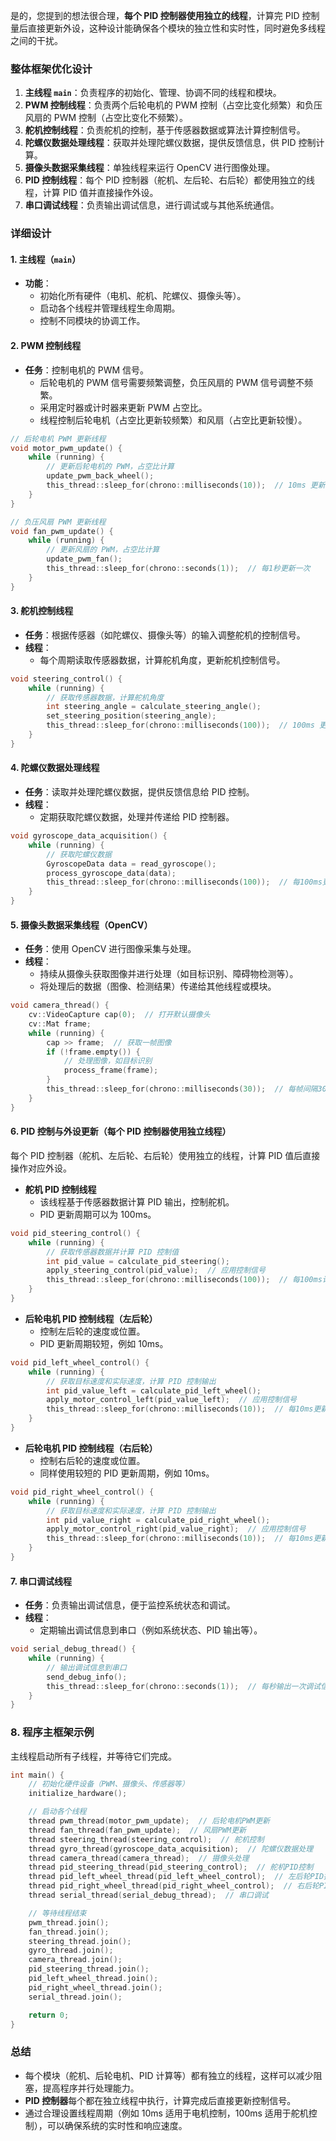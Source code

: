 是的，您提到的想法很合理，**每个 PID 控制器使用独立的线程**，计算完 PID 控制量后直接更新外设，这种设计能确保各个模块的独立性和实时性，同时避免多线程之间的干扰。

### **整体框架优化设计**
1. **主线程 `main`**：负责程序的初始化、管理、协调不同的线程和模块。
2. **PWM 控制线程**：负责两个后轮电机的 PWM 控制（占空比变化频繁）和负压风扇的 PWM 控制（占空比变化不频繁）。
3. **舵机控制线程**：负责舵机的控制，基于传感器数据或算法计算控制信号。
4. **陀螺仪数据处理线程**：获取并处理陀螺仪数据，提供反馈信息，供 PID 控制计算。
5. **摄像头数据采集线程**：单独线程来运行 OpenCV 进行图像处理。
6. **PID 控制线程**：每个 PID 控制器（舵机、左后轮、右后轮）都使用独立的线程，计算 PID 值并直接操作外设。
7. **串口调试线程**：负责输出调试信息，进行调试或与其他系统通信。

### **详细设计**

#### **1. 主线程（`main`）**
- **功能**：
  - 初始化所有硬件（电机、舵机、陀螺仪、摄像头等）。
  - 启动各个线程并管理线程生命周期。
  - 控制不同模块的协调工作。

#### **2. PWM 控制线程**
- **任务**：控制电机的 PWM 信号。
  - 后轮电机的 PWM 信号需要频繁调整，负压风扇的 PWM 信号调整不频繁。
  - 采用定时器或计时器来更新 PWM 占空比。
  - 线程控制后轮电机（占空比更新较频繁）和风扇（占空比更新较慢）。

```cpp
// 后轮电机 PWM 更新线程
void motor_pwm_update() {
    while (running) {
        // 更新后轮电机的 PWM，占空比计算
        update_pwm_back_wheel();
        this_thread::sleep_for(chrono::milliseconds(10));  // 10ms 更新频率
    }
}

// 负压风扇 PWM 更新线程
void fan_pwm_update() {
    while (running) {
        // 更新风扇的 PWM，占空比计算
        update_pwm_fan();
        this_thread::sleep_for(chrono::seconds(1));  // 每1秒更新一次
    }
}
```

#### **3. 舵机控制线程**
- **任务**：根据传感器（如陀螺仪、摄像头等）的输入调整舵机的控制信号。
- **线程**：
  - 每个周期读取传感器数据，计算舵机角度，更新舵机控制信号。

```cpp
void steering_control() {
    while (running) {
        // 获取传感器数据，计算舵机角度
        int steering_angle = calculate_steering_angle();
        set_steering_position(steering_angle);
        this_thread::sleep_for(chrono::milliseconds(100));  // 100ms 更新周期
    }
}
```

#### **4. 陀螺仪数据处理线程**
- **任务**：读取并处理陀螺仪数据，提供反馈信息给 PID 控制。
- **线程**：
  - 定期获取陀螺仪数据，处理并传递给 PID 控制器。

```cpp
void gyroscope_data_acquisition() {
    while (running) {
        // 获取陀螺仪数据
        GyroscopeData data = read_gyroscope();
        process_gyroscope_data(data);
        this_thread::sleep_for(chrono::milliseconds(100));  // 每100ms更新一次
    }
}
```

#### **5. 摄像头数据采集线程（OpenCV）**
- **任务**：使用 OpenCV 进行图像采集与处理。
- **线程**：
  - 持续从摄像头获取图像并进行处理（如目标识别、障碍物检测等）。
  - 将处理后的数据（图像、检测结果）传递给其他线程或模块。

```cpp
void camera_thread() {
    cv::VideoCapture cap(0);  // 打开默认摄像头
    cv::Mat frame;
    while (running) {
        cap >> frame;  // 获取一帧图像
        if (!frame.empty()) {
            // 处理图像，如目标识别
            process_frame(frame);
        }
        this_thread::sleep_for(chrono::milliseconds(30));  // 每帧间隔30ms
    }
}
```

#### **6. PID 控制与外设更新（每个 PID 控制器使用独立线程）**
每个 PID 控制器（舵机、左后轮、右后轮）使用独立的线程，计算 PID 值后直接操作对应外设。

- **舵机 PID 控制线程**
  - 该线程基于传感器数据计算 PID 输出，控制舵机。
  - PID 更新周期可以为 100ms。

```cpp
void pid_steering_control() {
    while (running) {
        // 获取传感器数据并计算 PID 控制值
        int pid_value = calculate_pid_steering();
        apply_steering_control(pid_value);  // 应用控制信号
        this_thread::sleep_for(chrono::milliseconds(100));  // 每100ms计算一次
    }
}
```

- **后轮电机 PID 控制线程（左后轮）**
  - 控制左后轮的速度或位置。
  - PID 更新周期较短，例如 10ms。

```cpp
void pid_left_wheel_control() {
    while (running) {
        // 获取目标速度和实际速度，计算 PID 控制输出
        int pid_value_left = calculate_pid_left_wheel();
        apply_motor_control_left(pid_value_left);  // 应用控制信号
        this_thread::sleep_for(chrono::milliseconds(10));  // 每10ms更新一次
    }
}
```

- **后轮电机 PID 控制线程（右后轮）**
  - 控制右后轮的速度或位置。
  - 同样使用较短的 PID 更新周期，例如 10ms。

```cpp
void pid_right_wheel_control() {
    while (running) {
        // 获取目标速度和实际速度，计算 PID 控制输出
        int pid_value_right = calculate_pid_right_wheel();
        apply_motor_control_right(pid_value_right);  // 应用控制信号
        this_thread::sleep_for(chrono::milliseconds(10));  // 每10ms更新一次
    }
}
```

#### **7. 串口调试线程**
- **任务**：负责输出调试信息，便于监控系统状态和调试。
- **线程**：
  - 定期输出调试信息到串口（例如系统状态、PID 输出等）。

```cpp
void serial_debug_thread() {
    while (running) {
        // 输出调试信息到串口
        send_debug_info();
        this_thread::sleep_for(chrono::seconds(1));  // 每秒输出一次调试信息
    }
}
```

### **8. 程序主框架示例**
主线程启动所有子线程，并等待它们完成。

```cpp
int main() {
    // 初始化硬件设备（PWM、摄像头、传感器等）
    initialize_hardware();

    // 启动各个线程
    thread pwm_thread(motor_pwm_update);  // 后轮电机PWM更新
    thread fan_thread(fan_pwm_update);  // 风扇PWM更新
    thread steering_thread(steering_control);  // 舵机控制
    thread gyro_thread(gyroscope_data_acquisition);  // 陀螺仪数据处理
    thread camera_thread(camera_thread);  // 摄像头处理
    thread pid_steering_thread(pid_steering_control);  // 舵机PID控制
    thread pid_left_wheel_thread(pid_left_wheel_control);  // 左后轮PID控制
    thread pid_right_wheel_thread(pid_right_wheel_control);  // 右后轮PID控制
    thread serial_thread(serial_debug_thread);  // 串口调试

    // 等待线程结束
    pwm_thread.join();
    fan_thread.join();
    steering_thread.join();
    gyro_thread.join();
    camera_thread.join();
    pid_steering_thread.join();
    pid_left_wheel_thread.join();
    pid_right_wheel_thread.join();
    serial_thread.join();

    return 0;
}
```

### **总结**
- 每个模块（舵机、后轮电机、PID 计算等）都有独立的线程，这样可以减少阻塞，提高程序并行处理能力。
- **PID 控制器**每个都在独立线程中执行，计算完成后直接更新控制信号。
- 通过合理设置线程周期（例如 10ms 适用于电机控制，100ms 适用于舵机控制），可以确保系统的实时性和响应速度。
